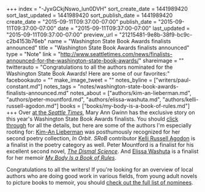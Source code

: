 +++
index = "-JyxGCkjNswo_lun0DVH"
sort_create_date = 1441989420
sort_last_updated = 1441989420
sort_publish_date = 1441989420
create_date = "2015-09-11T09:37:00-07:00"
publish_date = "2015-09-11T09:37:00-07:00"
date = "2015-09-11T09:37:00-07:00"
last_updated = "2015-09-11T09:37:00-07:00"
preview_url = "21215481-9e8b-38f9-bc9c-c2b4153b76eb"
name = "Washington State Book Awards finalists announced"
title = "Washington State Book Awards finalists announced"
type = "Note"
link = "http://www.seattletimes.com/news/finalists-announced-for-the-washington-state-book-awards/"
shareimage = ""
twitterauto = "Congratulations to all the authors nominated for the Washington State Book Awards! Here are some of our favorites:"
facebookauto = ""
make_image_tweet = ""
notes_byline = ["writers/paul-constant.md"]
notes_tags = "notes/washington-state-book-awards-finalists-announced.md"
notes_about = ["authors/kim-an-lieberman.md", "authors/peter-mountford.md", "authors/elissa-washuta.md", "authors/kelli-russell-agodon.md"]
books = ["books/my-body-is-a-book-of-rules.md"]
+++
Over [at the *Seattle Times*](http://www.seattletimes.com/news/finalists-announced-for-the-washington-state-book-awards/), Mary Ann Gwinn has the exclusive story on this year's Washington State Book Awards finalists. You should [click through](http://www.seattletimes.com/news/finalists-announced-for-the-washington-state-book-awards/) for all the details, but here are some of the authors I'm especially rooting for: [Kim-An Lieberman](https://medium.com/@paulconstant/missing-kim-an-lieberman-643b9d63c23f) was posthumously recognized for her second poetry collection, *In Orbit*. *SRoB* contributor [Kelli Russell Agodon](http://seattlereviewofbooks.com/notes/2015/08/04/argument-waltz-with-pessimistic-drowning/) is a finalist in the poetry category as well. Peter Mountford is a finalist for his excellent second novel, [*The Dismal Science*](https://medium.com/@paulconstant/the-one-percent-blues-1560948983e2). And [Elissa Washuta](http://seattlereviewofbooks.com/reviews/the-perpetual-naked-lunch-of-starvation-mode/) is a finalist for her memoir [*My Body Is a Book of Rules*](https://medium.com/@paulconstant/how-to-write-a-memoir-6d14126c64d1). 

Congratulations to all the writers! If you're looking for an overview of local authors who are doing good work in various fields, from young adult novels to picture books to memoir, you should [check out the full list of nominees](http://www.seattletimes.com/news/finalists-announced-for-the-washington-state-book-awards/).
